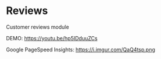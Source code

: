# Reviews
Customer reviews module

DEMO: https://youtu.be/hp5IDduuZCs

Google PageSpeed Insights: https://i.imgur.com/QaQ4tsp.png
